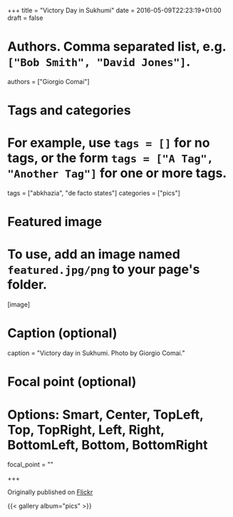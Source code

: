 +++
title = "Victory Day in Sukhumi"
date = 2016-05-09T22:23:19+01:00
draft = false

# Authors. Comma separated list, e.g. `["Bob Smith", "David Jones"]`.
authors = ["Giorgio Comai"]

# Tags and categories
# For example, use `tags = []` for no tags, or the form `tags = ["A Tag", "Another Tag"]` for one or more tags.
tags = ["abkhazia", "de facto states"]
categories = ["pics"]

# Featured image
# To use, add an image named `featured.jpg/png` to your page's folder. 
[image]
  # Caption (optional)
  caption = "Victory day in Sukhumi. Photo by Giorgio Comai."

  # Focal point (optional)
  # Options: Smart, Center, TopLeft, Top, TopRight, Left, Right, BottomLeft, Bottom, BottomRight
  focal_point = ""
  
+++

Originally published on [Flickr](https://www.flickr.com/photos/giocomai/sets/72157668170671215)

{{< gallery album="pics" >}}
